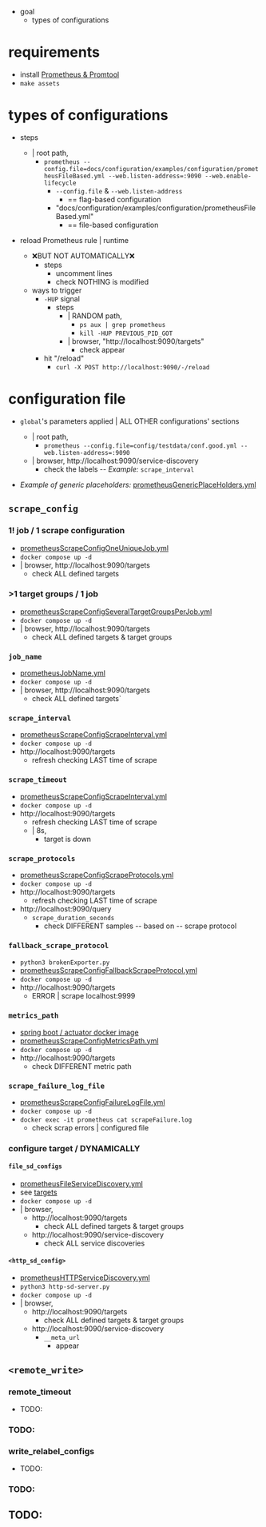 * goal
  * types of configurations

# requirements

* install [Prometheus & Promtool](/prometheus/README.md#install)
* `make assets`

# types of configurations

* steps
  * | root path,
    * `prometheus --config.file=docs/configuration/examples/configuration/prometheusFileBased.yml --web.listen-address=:9090 --web.enable-lifecycle`
      * `--config.file` & `--web.listen-address`
        * == flag-based configuration
      * "docs/configuration/examples/configuration/prometheusFileBased.yml"
        * == file-based configuration

* reload Prometheus rule | runtime
  * ❌BUT NOT AUTOMATICALLY❌
    * steps
      * uncomment lines
      * check NOTHING is modified
  * ways to trigger
    * `-HUP` signal
      * steps
        * | RANDOM path,
          * `ps aux | grep prometheus`
          * `kill -HUP PREVIOUS_PID_GOT`
        * | browser, "http://localhost:9090/targets"
          * check appear
    * hit "/reload"
      * `curl -X POST http://localhost:9090/-/reload`

# configuration file

* `global`'s parameters applied | ALL OTHER configurations' sections
  * | root path,
    * `prometheus --config.file=config/testdata/conf.good.yml --web.listen-address=:9090`
  * | browser, http://localhost:9090/service-discovery
    * check the labels -- _Example:_ `scrape_interval`

* _Example of generic placeholders:_ [prometheusGenericPlaceHolders.yml](prometheusGenericPlaceHolders.yml)

## `scrape_config`
### 1! job / 1 scrape configuration
* [prometheusScrapeConfigOneUniqueJob.yml](prometheusScrapeConfigOneUniqueJob.yml)
* `docker compose up -d`
* | browser, http://localhost:9090/targets
    * check ALL defined targets
### >1 target groups / 1 job
* [prometheusScrapeConfigSeveralTargetGroupsPerJob.yml](prometheusScrapeConfigSeveralTargetGroupsPerJob.yml)
* `docker compose up -d`
* | browser, http://localhost:9090/targets
    * check ALL defined targets & target groups
### `job_name`
* [prometheusJobName.yml](prometheusJobName.yml)
* `docker compose up -d`
* | browser, http://localhost:9090/targets
  * check ALL defined targets`
### `scrape_interval`
* [prometheusScrapeConfigScrapeInterval.yml](prometheusScrapeConfigScrapeInterval.yml)
* `docker compose up -d`
* http://localhost:9090/targets
  * refresh checking LAST time of scrape
### `scrape_timeout`
* [prometheusScrapeConfigScrapeInterval.yml](prometheusScrapeConfigScrapeInterval.yml)
* `docker compose up -d`
* http://localhost:9090/targets
  * refresh checking LAST time of scrape
  * | 8s,
    * target is down
### `scrape_protocols`
* [prometheusScrapeConfigScrapeProtocols.yml](prometheusScrapeConfigScrapeProtocols.yml)
* `docker compose up -d`
* http://localhost:9090/targets
  * refresh checking LAST time of scrape
* http://localhost:9090/query
  * `scrape_duration_seconds`
    * check DIFFERENT samples -- based on -- scrape protocol
### `fallback_scrape_protocol`
* `python3 brokenExporter.py`
* [prometheusScrapeConfigFallbackScrapeProtocol.yml](prometheusScrapeConfigFallbackScrapeProtocol.yml)
* `docker compose up -d`
* http://localhost:9090/targets
  * ERROR | scrape localhost:9999  
### `metrics_path`
* [spring boot / actuator docker image](https://hub.docker.com/r/dancer13/gs-spring-boot-docker-6)
* [prometheusScrapeConfigMetricsPath.yml](prometheusScrapeConfigMetricsPath.yml)
* `docker compose up -d`
* http://localhost:9090/targets
  * check DIFFERENT metric path
### `scrape_failure_log_file`
* [prometheusScrapeConfigFailureLogFile.yml](prometheusScrapeConfigFailureLogFile.yml)
* `docker compose up -d`
* `docker exec -it prometheus cat scrapeFailure.log`
  * check scrap errors | configured file
### configure target / DYNAMICALLY
#### `file_sd_configs`
* [prometheusFileServiceDiscovery.yml](prometheusFileServiceDiscovery.yml)
* see [targets](targets)
* `docker compose up -d`
* | browser, 
  * http://localhost:9090/targets
    * check ALL defined targets & target groups
  * http://localhost:9090/service-discovery
    * check ALL service discoveries
#### `<http_sd_config>`
* [prometheusHTTPServiceDiscovery.yml](prometheusHTTPServiceDiscovery.yml)
* `python3 http-sd-server.py`
* `docker compose up -d`
* | browser,
  * http://localhost:9090/targets
    * check ALL defined targets & target groups
  * http://localhost:9090/service-discovery
    * `__meta_url` 
      * appear


## `<remote_write>`
### remote_timeout
* TODO:
### TODO:
### write_relabel_configs
* TODO:
### TODO:

## TODO: